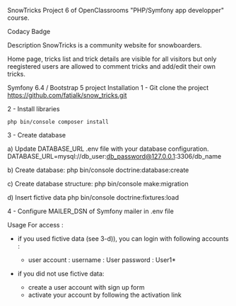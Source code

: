 SnowTricks
Project 6 of OpenClassrooms "PHP/Symfony app developper" course.

Codacy Badge

Description
SnowTricks is a community website for snowboarders.

Home page, tricks list and trick details are visible for all visitors but only reegistered users are allowed to comment tricks and add/edit their own tricks.

Symfony 6.4 / Bootstrap 5 project
Installation
1 - Git clone the project
https://github.com/fatialk/snow_tricks.git
    
2 - Install libraries

    php bin/console composer install
3 - Create database

a) Update DATABASE_URL .env file with your database configuration.
            DATABASE_URL=mysql://db_user:db_password@127.0.0.1:3306/db_name
        
b) Create database:
            php bin/console doctrine:database:create
        
c) Create database structure:
            php bin/console make:migration
        
d) Insert fictive data 
            php bin/console doctrine:fixtures:load
        
4 - Configure MAILER_DSN of Symfony mailer in .env file

Usage
For access :

- if you used fictive data (see 3-d)), you can login with following accounts :
    - user account :
        username : User
        password : User1*
    
- if you did not use fictive data:
    - create a user account with sign up form
    - activate your account by following the activation link
